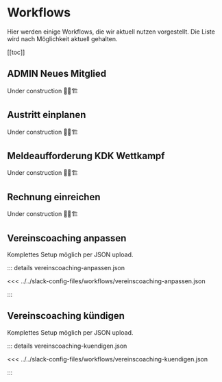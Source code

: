 # Workflows

Hier werden einige Workflows, die wir aktuell nutzen vorgestellt.
Die Liste wird nach Möglichkeit aktuell gehalten.

[[toc]]

## ADMIN Neues Mitglied

Under construction 👷🚧🏗️

## Austritt einplanen

Under construction 👷🚧🏗️

## Meldeaufforderung KDK Wettkampf

Under construction 👷🚧🏗️

## Rechnung einreichen

Under construction 👷🚧🏗️

## Vereinscoaching anpassen

Komplettes Setup möglich per JSON upload.

::: details vereinscoaching-anpassen.json

<<< ../../slack-config-files/workflows/vereinscoaching-anpassen.json

:::

## Vereinscoaching kündigen

Komplettes Setup möglich per JSON upload.

::: details vereinscoaching-kuendigen.json

<<< ../../slack-config-files/workflows/vereinscoaching-kuendigen.json

:::
